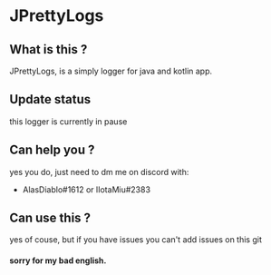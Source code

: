 # JPrettyLogs

## What is this ?

JPrettyLogs, is a simply logger for java and kotlin app.

## Update status

this logger is currently in pause
 
 ## Can help you ?
 
 yes you do, just need to dm me on discord with:
 
 + AlasDiablo#1612 or lIotaMiu#2383

## Can use this ?

yes of couse, but if you have issues you can't add issues on this git

#### sorry for my bad english.
